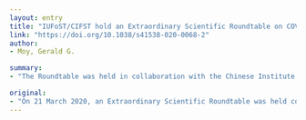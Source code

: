 ```yaml
---
layout: entry
title: "IUFoST/CIFST hold an Extraordinary Scientific Roundtable on COVID-19 and Food Safety"
link: "https://doi.org/10.1038/s41538-020-0068-2"
author:
- Moy, Gerald G.

summary:
- "The Roundtable was held in collaboration with the Chinese Institute of Food Science and Technology. It was organized under the auspices of the International Union of Food Sciences and Technology (IUFoST) The purpose was to raise awareness of the relationship between the coronavirus and food safety and to reach a consensus on how the global food community might cope with the challenges of a pandemic. Roundtable included scientists from international and national health emergency response agencies as well as a representative of the food industry."

original:
- "On 21 March 2020, an Extraordinary Scientific Roundtable was held concerning the COVID-19 and its implications for food safety as well as challenges and possible solutions for the food sector. In collaboration with the Chinese Institute of Food Science and Technology (CIFST), the Roundtable was convened under the auspices of the International Union of Food Science and Technology (IUFoST), which is the global scientific organization representing food scientists, technologists and engineers. The purpose of the Roundtable was to raise the awareness of the relationship between the coronavirus and food safety and, with the help of experts, to reach a consensus on how the global food community might cope with the challenges of a pandemic. The Roundtable included scientists from international and national health emergency response agencies as well as a representative of the food industry."
---
```


